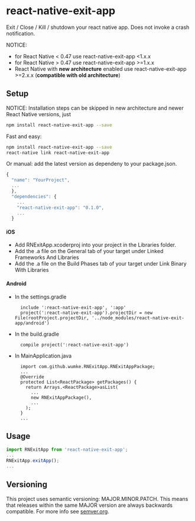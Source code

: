 # react-native-exit-app
Exit / Close / Kill / shutdown your react native app. Does not invoke a crash notification.

NOTICE:
- for React Native < 0.47 use react-native-exit-app <1.x.x
- for React Native > 0.47 use react-native-exit-app >=1.x.x
- React Native with **new architecture** enabled use react-native-exit-app >=2.x.x (**compatible with old architecture**)

## Setup

NOTICE:
Installation steps can be skipped in new architecture and newer React Native versions, just 
```bash
npm install react-native-exit-app --save
```

Fast and easy:
```bash
npm install react-native-exit-app --save
react-native link react-native-exit-app
```

Or manual: add the latest version as dependeny to your package.json.

```javascript
{
  "name": "YourProject",
  ...
  },
  "dependencies": {
    ...
    "react-native-exit-app": "0.1.0",
    ...
  }
```

#### iOS
* Add RNExitApp.xcoderproj into your project in the Libraries folder.
* Add the .a file on the General tab of your target under Linked Frameworks And Libraries
* Add the .a file on the Build Phases tab of your target under Link Binary With Libraries

#### Android
* In the settings.gradle
  ```
    include ':react-native-exit-app', ':app'
    project(':react-native-exit-app').projectDir = new File(rootProject.projectDir, '../node_modules/react-native-exit-app/android')
  ```
* In the build.gradle
  ```
    compile project(':react-native-exit-app')
  ```
* In MainApplication.java
  ```
    import com.github.wumke.RNExitApp.RNExitAppPackage;
    ...
    @Override
    protected List<ReactPackage> getPackages() {
      return Arrays.<ReactPackage>asList(
        ...
        new RNExitAppPackage(),
        ...
      );
    }
    ...
  ```
## Usage

```javascript
import RNExitApp from 'react-native-exit-app';
...
RNExitApp.exitApp();
...
```

## Versioning

This project uses semantic versioning: MAJOR.MINOR.PATCH.
This means that releases within the same MAJOR version are always backwards compatible. For more info see [semver.org](http://semver.org/).
